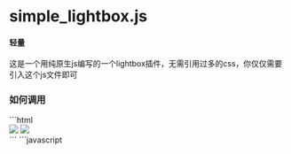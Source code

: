 # simple_lightbox.js

<h4>轻量</h4>
这是一个用纯原生js编写的一个lightbox插件，无需引用过多的css，你仅仅需要引入这个js文件即可

<!-- ![image](https://github.com/flouthoc/Uglipop.js/blob/master/shot.png) -->

<h3>如何调用</h3>
```html
  <div class="test">
    <img src="1.jpg">
    <img src="2.jpg">
  </div>
```
```javascript
   <script>
      previewImage('.test')
   </script>        

```
